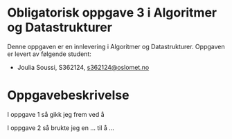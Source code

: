 # Obligatorisk oppgave 3 i Algoritmer og Datastrukturer

Denne oppgaven er en innlevering i Algoritmer og Datastrukturer. 
Oppgaven er levert av følgende student:
* Joulia Soussi, S362124, s362124@oslomet.no


# Oppgavebeskrivelse

I oppgave 1 så gikk jeg frem ved å 

I oppgave 2 så brukte jeg en ... til å ...
